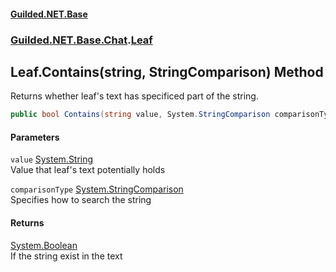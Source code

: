#### [Guilded.NET.Base](Guilded_NET_Base.md 'Guilded.NET.Base')
### [Guilded.NET.Base.Chat](Guilded_NET_Base.md#Guilded_NET_Base_Chat 'Guilded.NET.Base.Chat').[Leaf](Leaf.md 'Guilded.NET.Base.Chat.Leaf')
## Leaf.Contains(string, StringComparison) Method
Returns whether leaf's text has specificed part of the string.  
```csharp
public bool Contains(string value, System.StringComparison comparisonType);
```
#### Parameters
<a name='Guilded_NET_Base_Chat_Leaf_Contains(string_System_StringComparison)_value'></a>
`value` [System.String](https://docs.microsoft.com/en-us/dotnet/api/System.String 'System.String')  
Value that leaf's text potentially holds
  
<a name='Guilded_NET_Base_Chat_Leaf_Contains(string_System_StringComparison)_comparisonType'></a>
`comparisonType` [System.StringComparison](https://docs.microsoft.com/en-us/dotnet/api/System.StringComparison 'System.StringComparison')  
Specifies how to search the string
  
#### Returns
[System.Boolean](https://docs.microsoft.com/en-us/dotnet/api/System.Boolean 'System.Boolean')  
If the string exist in the text
